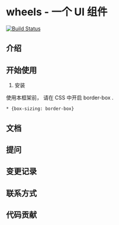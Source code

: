 # wheels - 一个 UI 组件

[![Build Status](https://www.travis-ci.org/hushun1994/vue-wheels.svg?branch=master)](https://www.travis-ci.org/hushun1994/vue-wheels)

## 介绍

## 开始使用

1. 安装

使用本框架前， 请在 CSS 中开启 border-box .

```
* {box-sizing: border-box}
```

## 文档

## 提问

## 变更记录

## 联系方式

## 代码贡献

